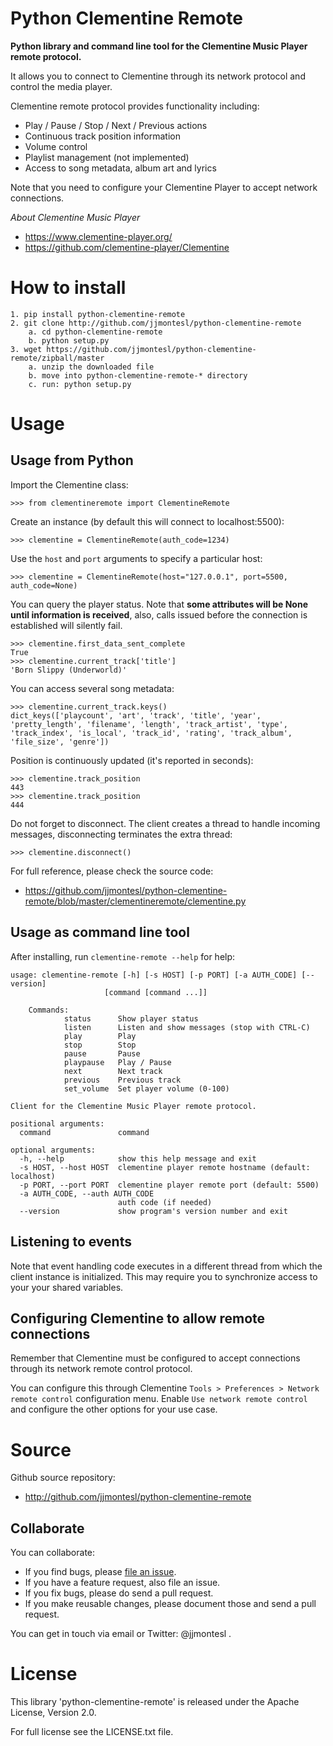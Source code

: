 Python Clementine Remote
========================

**Python library and command line tool for the Clementine Music Player remote protocol.**

It allows you to connect to Clementine through its network protocol
and control the media player.

Clementine remote protocol provides functionality including:

* Play / Pause / Stop / Next / Previous actions
* Continuous track position information
* Volume control
* Playlist management (not implemented)
* Access to song metadata, album art and lyrics

Note that you need to configure your Clementine Player to accept network connections.

*About Clementine Music Player*

* https://www.clementine-player.org/
* https://github.com/clementine-player/Clementine



How to install
==============

    1. pip install python-clementine-remote
    2. git clone http://github.com/jjmontesl/python-clementine-remote
        a. cd python-clementine-remote
        b. python setup.py
    3. wget https://github.com/jjmontesl/python-clementine-remote/zipball/master
        a. unzip the downloaded file
        b. move into python-clementine-remote-* directory
        c. run: python setup.py


Usage
=====


Usage from Python
-----------------

Import the Clementine class:

    >>> from clementineremote import ClementineRemote

Create an instance (by default this will connect to localhost:5500):

    >>> clementine = ClementineRemote(auth_code=1234)

Use the `host` and `port` arguments to specify a particular host:

    >>> clementine = ClementineRemote(host="127.0.0.1", port=5500, auth_code=None)

You can query the player status. Note that **some attributes will be None until information is received**,
also, calls issued before the connection is established will silently fail.

    >>> clementine.first_data_sent_complete
    True
    >>> clementine.current_track['title']
    'Born Slippy (Underworld)'

You can access several song metadata:

    >>> clementine.current_track.keys()
    dict_keys(['playcount', 'art', 'track', 'title', 'year', 'pretty_length', 'filename', 'length', 'track_artist', 'type', 'track_index', 'is_local', 'track_id', 'rating', 'track_album', 'file_size', 'genre'])

Position is continuously updated (it's reported in seconds):

    >>> clementine.track_position
    443
    >>> clementine.track_position
    444

Do not forget to disconnect. The client creates a thread to handle incoming messages,
disconnecting terminates the extra thread:

    >>> clementine.disconnect()


For full reference, please check the source code:

* https://github.com/jjmontesl/python-clementine-remote/blob/master/clementineremote/clementine.py


Usage as command line tool
--------------------------

After installing, run `clementine-remote --help` for help:

    usage: clementine-remote [-h] [-s HOST] [-p PORT] [-a AUTH_CODE] [--version]
                         [command [command ...]]

        Commands:
                status      Show player status
                listen      Listen and show messages (stop with CTRL-C)
                play        Play
                stop        Stop
                pause       Pause
                playpause   Play / Pause
                next        Next track
                previous    Previous track
                set_volume  Set player volume (0-100)

    Client for the Clementine Music Player remote protocol.

    positional arguments:
      command               command

    optional arguments:
      -h, --help            show this help message and exit
      -s HOST, --host HOST  clementine player remote hostname (default: localhost)
      -p PORT, --port PORT  clementine player remote port (default: 5500)
      -a AUTH_CODE, --auth AUTH_CODE
                            auth code (if needed)
      --version             show program's version number and exit


Listening to events
-------------------

Note that event handling code executes in a different thread from which the client instance
is initialized. This may require you to synchronize access to your your shared variables.


Configuring Clementine to allow remote connections
--------------------------------------------------

Remember that Clementine must be configured to accept connections through its
network remote control protocol.

You can configure this through Clementine  `Tools > Preferences > Network remote control`
configuration menu. Enable `Use network remote control` and configure the other options
for your use case.

Source
======

Github source repository:

* http://github.com/jjmontesl/python-clementine-remote

Collaborate
-----------

You can collaborate:

* If you find bugs, please [file an issue](http://github.com/jjmontesl/python-clementine-remote/issues).
* If you have a feature request, also file an issue.
* If you fix bugs, please do send a pull request.
* If you make reusable changes, please document those and send a pull request.

You can get in touch via email or Twitter: @jjmontesl .


License
====================

This library 'python-clementine-remote' is released under the Apache License, Version 2.0.

For full license see the LICENSE.txt file.

